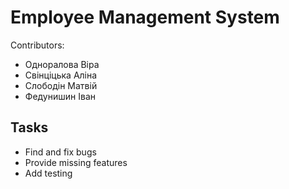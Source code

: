 # Employee Management System

Contributors:

- Одноралова Віра
- Свінціцька Аліна
- Слободін Матвій
- Федунишин Іван

## Tasks

- Find and fix bugs
- Provide missing features
- Add testing